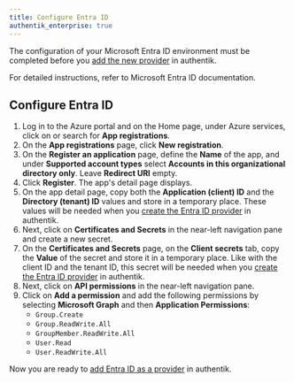 ```yaml
---
title: Configure Entra ID
authentik_enterprise: true
---
```


The configuration of your Microsoft Entra ID environment must be completed before you [add the new provider](./add-entra-provider.md) in authentik.

For detailed instructions, refer to Microsoft Entra ID documentation.

## Configure Entra ID

1. Log in to the Azure portal and on the Home page, under Azure services, click on or search for **App registrations**.
2. On the **App registrations** page, click **New registration**.
3. On the **Register an application** page, define the **Name** of the app, and under **Supported account types** select **Accounts in this organizational directory only**. Leave **Redirect URI** empty.
4. Click **Register**.
   The app's detail page displays.
5. On the app detail page, copy both the **Application (client) ID** and the **Directory (tenant) ID** values and store in a temporary place. These values will be needed when you [create the Entra ID provider](./add-entra-provider.md) in authentik.
6. Next, click on **Certificates and Secrets** in the near-left navigation pane and create a new secret.
7. On the **Certificates and Secrets** page, on the **Client secrets** tab, copy the **Value** of the secret and store it in a temporary place. Like with the client ID and the tenant ID, this secret will be needed when you [create the Entra ID provider](./add-entra-provider.md) in authentik.
8. Next, click on **API permissions** in the near-left navigation pane.
9. Click on **Add a permission** and add the following permissions by selecting **Microsoft Graph** and then **Application Permissions**:
    - `Group.Create`
    - `Group.ReadWrite.All`
    - `GroupMember.ReadWrite.All`
    - `User.Read`
    - `User.ReadWrite.All`

Now you are ready to [add Entra ID as a provider](./add-entra-provider.md) in authentik.
